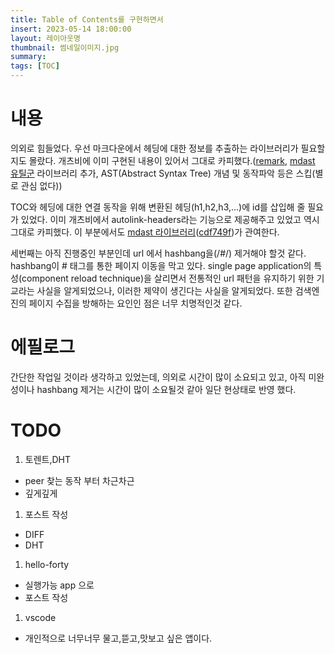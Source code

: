 ```yaml
---
title: Table of Contents를 구현하면서
insert: 2023-05-14 18:00:00
layout: 레이아웃명
thumbnail: 썸네일이미지.jpg
summary: 
tags: [TOC]
---
```


# 내용
의외로 힘들었다. 우선 마크다운에서 헤딩에 대한 정보를 추출하는 라이브러리가 필요할지도 몰랐다. 개츠비에 이미 구현된 내용이 있어서 그대로 카피했다.(<a href="https://www.npmjs.com/package/remark" target="_blank">remark</a>, <a href="https://github.com/syntax-tree" target="_blank">mdast 유틸군</a> 라이브러리 추가, AST(Abstract Syntax Tree) 개념 및 동작파악 등은 스킵(별로 관심 없다))

TOC와 헤딩에 대한 연결 동작을 위해 변환된 헤딩(h1,h2,h3,...)에 id를 삽입해 줄 필요가 있었다. 이미 개츠비에서 autolink-headers라는 기능으로 제공해주고 있었고 역시 그대로 카피했다. 이 부분에서도 <a href="https://github.com/syntax-tree" target="_blank">mdast 라이브러리</a>(<a href="https://github.com/RedPeanut/redpeanut.github.io.src/commit/cdf749f" target="_blank">cdf749f</a>)가 관여한다.

세번째는 아직 진행중인 부분인데 url 에서 hashbang을(/#/) 제거해야 할것 같다. hashbang이 # 태그를 통한 페이지 이동을 막고 있다. single page application의 특성(component reload technique)을 살리면서 전통적인 url 패턴을 유지하기 위한 기교라는 사실을 알게되었으나, 이러한 제약이 생긴다는 사실을 알게되었다. 또한 검색엔진의 페이지 수집을 방해하는 요인인 점은 너무 치명적인것 같다.

# 에필로그
간단한 작업일 것이라 생각하고 있었는데, 의외로 시간이 많이 소요되고 있고, 아직 미완성이나 hashbang 제거는 시간이 많이 소요될것 같아 일단 현상태로 반영 했다.

# TODO
1. 토렌트,DHT 
- peer 찾는 동작 부터 차근차근
- 깊게깊게
1. 포스트 작성
- DIFF
- DHT
1. hello-forty
- 실행가능 app 으로
- 포스트 작성
1. vscode
- 개인적으로 너무너무 물고,뜯고,맛보고 싶은 앱이다.
